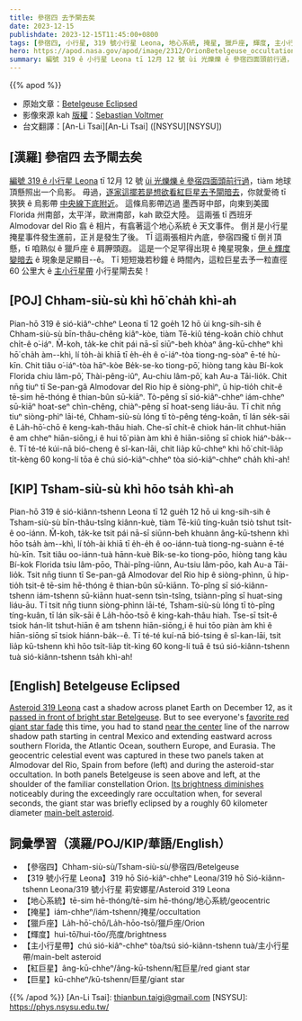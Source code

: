 ```yaml
---
title: 參宿四 去予閘去矣
date: 2023-12-15
publishdate: 2023-12-15T11:45:00+0800
tags: [參宿四, 小行星, 319 號小行星 Leona, 地心系統, 掩星, 獵戶座, 輝度, 主小行星帶, 紅巨星, 巨星]
hero: https://apod.nasa.gov/apod/image/2312/OrionBetelgeuse_occultation1024.jpg
summary: 編號 319 ê 小行星 Leona tī 12月 12 號 ùi 光爍爍 ê 參宿四面頭前行過，tiàm 地球頂懸照出一个烏影。
---
```


{{% apod %}}

- 原始文章：[Betelgeuse Eclipsed](https://apod.nasa.gov/apod/ap231215.html)
- 影像來源 kah [版權][copyright]：[Sebastian Voltmer](https://www.voltmer.de/about/)
- 台文翻譯：[An-Li Tsai][An-Li Tsai] ([NSYSU][NSYSU])

## [漢羅] 參宿四 去予閘去矣
[編號 319 ê 小行星 Leona][Asteroid 319 Leona] tī 12月 12 號 [ùi 光爍爍 ê 參宿四面頭前行過][passed in front of bright star Betelgeuse]，tiàm 地球頂懸照出一个烏影。
毋過，[逐家這擺若是想欲看紅巨星去予閘暗去][favorite red giant star fade]，你就愛徛 tī 狹狹 ê 烏影帶 [中央線下底附近][near the center]。
這條烏影帶迒過 墨西哥中部，向東到美國 Florida 州南部，太平洋，歐洲南部，kah 歐亞大陸。
這兩張 tī 西班牙 Almodovar del Rio 翕 ê 相片，有翕著這个地心系統 ê 天文事件。
倒爿是小行星掩星事件發生進前，正爿是發生了後。
TĪ 這兩張相片內底，參宿四攏 tī 倒爿頂懸，tī 咱熟似 ê 獵戶座 ê 肩胛頭遐。
這是一个足罕得出現 ê 掩星現象，[伊 ê 輝度變暗去][Its brightness diminishes] ê 現象是足顯目--ê。
Tī 短短幾若秒鐘 ê 時間內，這粒巨星去予一粒直徑 60 公里大 ê [主小行星帶][main-belt asteroid] 小行星閘去矣！

## [POJ] Chham-siù-sù khì hō͘ cha̍h khì-ah
Pian-hō 319 ê sió-kiâⁿ-chheⁿ Leona tī 12 goe̍h 12 hō ùi kng-sih-sih ê Chham-siù-sù bīn-thâu-chêng kiâⁿ-kòe, tiàm Tē-kiû téng-koân chiò chhut chi̍t-ê o͘-iáⁿ.
M̄-koh, ta̍k-ke chit pái nā-sī siūⁿ-beh khòaⁿ âng-kū-chheⁿ khì hō͘ cha̍h àm--khì, lí to̍h-ài khiā tī e̍h-e̍h ê o͘-iáⁿ-tòa tiong-ng-sòaⁿ ē-té hù-kīn.
Chit tiâu o͘-iáⁿ-tòa hāⁿ-kòe Be̍k-se-ko tiong-pō͘, hiòng tang kàu Bí-kok Florida chiu lâm-pō͘, Thài-pêng-iûⁿ, Au-chiu lâm-pō͘, kah Au-a Tāi-lio̍k.
Chit nn̄g tiuⁿ tī Se-pan-gâ Almodovar del Rio hip ê siòng-phìⁿ, ū hip-tio̍h chit-ê tē-sim hē-thóng ê thian-bûn sū-kiāⁿ.
Tò-pêng sī sió-kiâⁿ-chheⁿ iám-chheⁿ sū-kiāⁿ hoat-seⁿ chìn-chêng, chiàⁿ-pêng sī hoat-seng liáu-āu.
Tī chit nn̄g tiuⁿ siòng-phìⁿ lāi-té, Chham-siù-sù lóng tī tò-pêng téng-koân, tī lán se̍k-sāi ê La̍h-hō͘-chō ê keng-kah-thâu hiah.
Che-sī chi̍t-ê chiok hán-lit chhut-hiān ê am chheⁿ hiān-siōng,i ê hui tō͘ piàn àm khì ê hiān-siōng sī chiok hiáⁿ-ba̍k--ê.
Tī té-té kúi-nā bió-cheng ê sî-kan-lāi, chit lia̍p kū-chheⁿ khì hō͘ chi̍t-lia̍p ti̍t-kèng 60 kong-lí tōa ê chú sió-kiâⁿ-chheⁿ tòa sió-kiâⁿ-chheⁿ cha̍h khì-ah!

## [KIP] Tsham-siù-sù khì hōo tsa̍h khì-ah
Pian-hō 319 ê sió-kiânn-tshenn Leona tī 12 gue̍h 12 hō uì kng-sih-sih ê Tsham-siù-sù bīn-thâu-tsîng kiânn-kuè, tiàm Tē-kiû tíng-kuân tsiò tshut tsi̍t-ê oo-iánn.
M̄-koh, ta̍k-ke tsit pái nā-sī siūnn-beh khuànn âng-kū-tshenn khì hōo tsa̍h àm--khì, lí to̍h-ài khiā tī e̍h-e̍h ê oo-iánn-tuà tiong-ng-suànn ē-té hù-kīn.
Tsit tiâu oo-iánn-tuà hānn-kuè Bi̍k-se-ko tiong-pōo, hiòng tang kàu Bí-kok Florida tsiu lâm-pōo, Thài-pîng-iûnn, Au-tsiu lâm-pōo, kah Au-a Tāi-lio̍k.
Tsit nn̄g tiunn tī Se-pan-gâ Almodovar del Rio hip ê siòng-phìnn, ū hip-tio̍h tsit-ê tē-sim hē-thóng ê thian-bûn sū-kiānn.
Tò-pîng sī sió-kiânn-tshenn iám-tshenn sū-kiānn huat-senn tsìn-tsîng, tsiànn-pîng sī huat-sing liáu-āu.
Tī tsit nn̄g tiunn siòng-phìnn lāi-té, Tsham-siù-sù lóng tī tò-pîng tíng-kuân, tī lán si̍k-sāi ê La̍h-hōo-tsō ê king-kah-thâu hiah.
Tse-sī tsi̍t-ê tsiok hán-lit tshut-hiān ê am tshenn hiān-siōng,i ê hui tōo piàn àm khì ê hiān-siōng sī tsiok hiánn-ba̍k--ê.
Tī té-té kuí-nā bió-tsing ê sî-kan-lāi, tsit lia̍p kū-tshenn khì hōo tsi̍t-lia̍p ti̍t-kìng 60 kong-lí tuā ê tsú sió-kiânn-tshenn tuà sió-kiânn-tshenn tsa̍h khì-ah!

## [English] Betelgeuse Eclipsed
[Asteroid 319 Leona][Asteroid 319 Leona] cast a shadow across planet Earth on December 12, as it [passed in front of bright star Betelgeuse][passed in front of bright star Betelgeuse].
But to see everyone's [favorite red giant star fade][favorite red giant star fade] this time, you had to stand [near the center][near the center] line of the narrow shadow path starting in central Mexico and extending eastward across southern Florida, the Atlantic Ocean, southern Europe, and Eurasia.
The geocentric celestial event was captured in these two panels taken at Almodovar del Rio, Spain from before (left) and during the asteroid-star occultation.
In both panels Betelgeuse is seen above and left, at the shoulder of the familiar constellation Orion.
[Its brightness diminishes][Its brightness diminishes] noticeably during the exceedingly rare occultation when, for several seconds, the giant star was briefly eclipsed by a roughly 60 kilometer diameter [main-belt asteroid][main-belt asteroid].

## 詞彙學習（漢羅/POJ/KIP/華語/English）
- 【參宿四】Chham-siù-sù/Tsham-siù-sù/參宿四/Betelgeuse
- 【319 號小行星 Leona】319 hō Sió-kiâⁿ-chheⁿ Leona/319 hō Sió-kiânn-tshenn Leona/319 號小行星 莉安娜星/Asteroid 319 Leona
- 【地心系統】tē-sim hē-thóng/tē-sim hē-thóng/地心系統/geocentric
- 【掩星】iám-chheⁿ/iám-tshenn/掩星/occultation
- 【獵戶座】La̍h-hō͘-chō/La̍h-hōo-tsō/獵戶座/Orion
- 【輝度】hui-tō͘/hui-tōo/亮度/brightness
- 【主小行星帶】chú sió-kiâⁿ-chheⁿ tòa/tsú sió-kiânn-tshenn tuà/主小行星帶/main-belt asteroid
- 【紅巨星】âng-kū-chheⁿ/âng-kū-tshenn/紅巨星/red giant star
- 【巨星】kū-chheⁿ/kū-tshenn/巨星/giant star

{{% /apod %}}
[An-Li Tsai]: thianbun.taigi@gmail.com
[NSYSU]: https://phys.nsysu.edu.tw/

[copyright]: https://apod.nasa.gov/apod/fap/lib/about_apod.html#srapply
[License]: https://creativecommons.org/licenses/by/3.0/

[Asteroid 319 Leona]:https://ui.adsabs.harvard.edu/abs/2017MPBu...44...87P/abstract
[passed in front of bright star Betelgeuse]:https://earthsky.org/space/betelgeuse-will-dim-disappear-asteroid-leona-dec-11-12-2023/
[favorite red giant star fade]:https://apod.nasa.gov/apod/ap231215.htmlap200102.html
[near the center]:https://cloud.occultwatcher.net/event/1075-319-83995-648466-H27989
[Its brightness diminishes]:https://skyandtelescope.org/astronomy-news/asteroid-will-cover-betelgeuse-may-reveal-its-visible-surface/
[main-belt asteroid]:https://science.nasa.gov/solar-system/asteroids/
